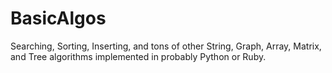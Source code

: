 BasicAlgos
==========

Searching, Sorting, Inserting, and tons of other String, Graph, Array, Matrix, and Tree algorithms implemented in probably Python or Ruby.



